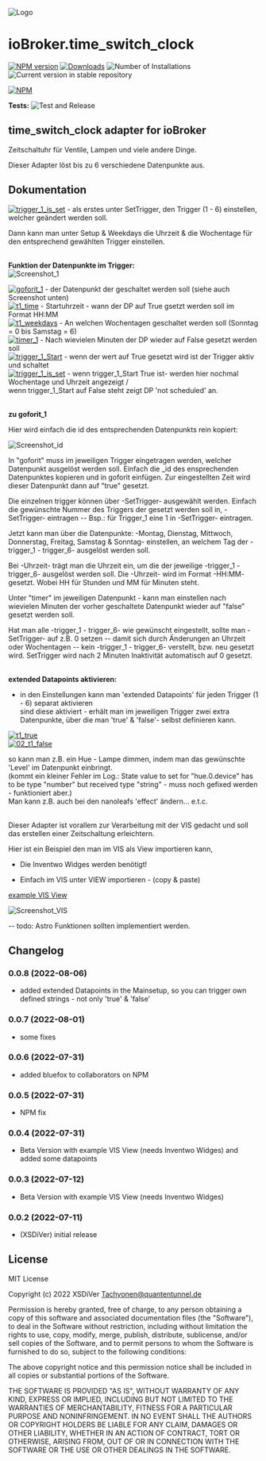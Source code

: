 ![Logo](../../admin/time_switch_clock.png)
# ioBroker.time_switch_clock

[![NPM version](https://img.shields.io/npm/v/iobroker.time_switch_clock.svg)](https://www.npmjs.com/package/iobroker.time_switch_clock)
[![Downloads](https://img.shields.io/npm/dm/iobroker.time_switch_clock.svg)](https://www.npmjs.com/package/iobroker.time_switch_clock)
![Number of Installations](https://iobroker.live/badges/time_switch_clock-installed.svg)
![Current version in stable repository](https://iobroker.live/badges/time_switch_clock-stable.svg)


[![NPM](https://nodei.co/npm/iobroker.time_switch_clock.png?downloads=true)](https://nodei.co/npm/iobroker.time_switch_clock/)

**Tests:** ![Test and Release](https://github.com/XSDiVer/ioBroker.time_switch_clock/workflows/Test%20and%20Release/badge.svg)

## time_switch_clock adapter for ioBroker

Zeitschaltuhr für Ventile, Lampen und viele andere Dinge.

Dieser Adapter löst bis zu 6 verschiedene Datenpunkte aus.

## Dokumentation

[![trigger_1_is_set](https://img.shields.io/badge/-Setup.SetTrigger-blue)](https://img.shields.io/badge/-Setup.SetTrigger-blue) - als erstes unter SetTrigger, den Trigger (1 - 6) einstellen, welcher geändert werden soll.<br />

Dann kann man unter Setup & Weekdays die Uhrzeit & die Wochentage für den entsprechend gewählten Trigger einstellen.<br /><br />


<b>Funktion der Datenpunkte im Trigger:</b><br />
![Screenshot_1](https://github.com/XSDiVer/ioBroker.time_switch_clock/blob/main/Docs/img/Screenshot_1.png)

 
[![goforit_1](https://img.shields.io/badge/-goforit__1-blue)](https://img.shields.io/badge/-goforit__1-blue) - der Datenpunkt der geschaltet werden soll (siehe auch Screenshot unten)<br />
[![t1_time](https://img.shields.io/badge/-t1__time-blue)](https://img.shields.io/badge/-t1__time-blue) - Startuhrzeit - wann der DP auf True gsetzt werden soll im Format HH:MM<br />
[![t1_weekdays](https://img.shields.io/badge/-t1__weekdays-blue)](https://img.shields.io/badge/-t1__weekdays-blue) - An welchen Wochentagen geschaltet werden soll (Sonntag = 0 bis Samstag = 6)<br />
[![timer_1](https://img.shields.io/badge/-timer__1-blue)](https://img.shields.io/badge/-timer__1-blue) - Nach wievielen Minuten der DP wieder auf False gesetzt werden soll<br />
[![trigger_1_Start](https://img.shields.io/badge/-trigger__1__Start-blue)](https://img.shields.io/badge/-trigger__1__Start-blue) - wenn der wert auf True gesetzt wird ist der Trigger aktiv und schaltet<br />
[![trigger_1_is_set](https://img.shields.io/badge/-trigger__1__is__set-blue)](https://img.shields.io/badge/-trigger__1__is__set-blue) - wenn trigger_1_Start True ist- werden hier nochmal Wochentage und Uhrzeit angezeigt /<br />
                             wenn trigger_1_Start auf False steht zeigt DP 'not scheduled' an.<br /><br />


<b>zu goforit_1</b>

Hier wird einfach die id des entsprechenden Datenpunkts rein kopiert:

![Screenshot_id](https://github.com/XSDiVer/ioBroker.time_switch_clock/blob/main/Docs/img/Screenshot_id.png)
 
In "goforit" muss im jeweiligen Trigger eingetragen werden,
welcher Datenpunkt ausgelöst werden soll. Einfach die _id des ensprechenden Datenpunktes kopieren und in goforit einfügen.
Zur eingestellten Zeit wird dieser Datenpunkt dann auf "true" gesetzt.

Die einzelnen trigger können über -SetTrigger- ausgewählt werden.
Einfach die gewünschte Nummer des Triggers der gesetzt werden soll in,
-SetTrigger- eintragen -- Bsp.: für Trigger_1 eine 1 in -SetTrigger- eintragen.

Jetzt kann man über die Datenpunkte: -Montag, Dienstag, Mittwoch, Donnerstag, Freitag, Samstag & Sonntag-
einstellen, an welchem Tag der -trigger_1 - trigger_6- ausgelöst werden soll.

Bei -Uhrzeit- trägt man die Uhrzeit ein, um die der jeweilige -trigger_1 - trigger_6- ausgelöst werden soll.
Die -Uhrzeit- wird im Format -HH:MM- gesetzt. Wobei HH für Stunden und MM für Minuten steht.

Unter "timer" im jeweiligen Datenpunkt - kann man einstellen nach wievielen Minuten der vorher
geschaltete Datenpunkt wieder auf "false" gesetzt werden soll.


Hat man alle -trigger_1 - trigger_6- wie gewünscht eingestellt, 
sollte man  -SetTrigger- auf z.B. 0 setzen -- damit sich durch Änderungen an Uhrzeit
oder Wochentagen -- kein -trigger_1 - trigger_6- verstellt, bzw. neu gesetzt wird.
SetTrigger wird nach 2 Minuten Inaktivität automatisch auf 0 gesetzt.<br /><br />

<b>extended Datapoints aktivieren:</b><br />

- in den Einstellungen kann man 'extended Datapoints' für jeden Trigger (1 - 6) separat aktivieren <br />
sind diese aktiviert - erhält man im jeweiligen Trigger zwei extra Datenpunkte, über die man
'true' & 'false'- selbst definieren kann. 

[![t1_true](https://img.shields.io/badge/01_t1_true-blue)](https://img.shields.io/badge/01_t1_true-blue) <br />
[![02_t1_false](https://img.shields.io/badge/02_t1_false-blue)](https://img.shields.io/badge/02_t1_false-blue)<br />

so kann man z.B. ein Hue - Lampe dimmen, indem man das gewünschte 'Level' im Datenpunkt einbringt.<br />
(kommt ein kleiner Fehler im Log.: State value to set for "hue.0.device" has to be type "number" but received type "string" - 
muss noch gefixed werden - funktioniert aber.) <br />
Man kann z.B. auch bei den nanoleafs 'effect' ändern... e.t.c.<br /><br />


Dieser Adapter ist vorallem zur Verarbeitung mit der VIS gedacht und soll
das erstellen einer Zeitschaltung erleichtern.


Hier ist ein Beispiel den man im VIS als View importieren kann,

 - Die Inventwo Widges werden benötigt!

 - Einfach im VIS unter VIEW importieren - (copy & paste)
 
<a href="https://github.com/XSDiVer/ioBroker.time_switch_clock/blob/main/Docs/example_View_inventwo"> example VIS View</a>

![Screenshot_VIS](https://github.com/XSDiVer/ioBroker.time_switch_clock/blob/main/Docs/img/Screenshot_VIS.png)

-- todo: Astro Funktionen sollten implementiert werden.

## Changelog

### 0.0.8 (2022-08-06)
* added extended Datapoints in the Mainsetup,
so you can trigger own defined strings - not only 'true' & 'false'

### 0.0.7 (2022-08-01)
* some fixes

### 0.0.6 (2022-07-31)
* added bluefox to collaborators on NPM

### 0.0.5 (2022-07-31)
* NPM fix

### 0.0.4 (2022-07-31)
* Beta Version with example VIS View (needs Inventwo Widges)
and added some datapoints

### 0.0.3 (2022-07-12)
* Beta Version with example VIS View (needs Inventwo Widges)

### 0.0.2 (2022-07-11)
* (XSDiVer) initial release

## License
MIT License

Copyright (c) 2022 XSDiVer <Tachyonen@quantentunnel.de>

Permission is hereby granted, free of charge, to any person obtaining a copy
of this software and associated documentation files (the "Software"), to deal
in the Software without restriction, including without limitation the rights
to use, copy, modify, merge, publish, distribute, sublicense, and/or sell
copies of the Software, and to permit persons to whom the Software is
furnished to do so, subject to the following conditions:

The above copyright notice and this permission notice shall be included in all
copies or substantial portions of the Software.

THE SOFTWARE IS PROVIDED "AS IS", WITHOUT WARRANTY OF ANY KIND, EXPRESS OR
IMPLIED, INCLUDING BUT NOT LIMITED TO THE WARRANTIES OF MERCHANTABILITY,
FITNESS FOR A PARTICULAR PURPOSE AND NONINFRINGEMENT. IN NO EVENT SHALL THE
AUTHORS OR COPYRIGHT HOLDERS BE LIABLE FOR ANY CLAIM, DAMAGES OR OTHER
LIABILITY, WHETHER IN AN ACTION OF CONTRACT, TORT OR OTHERWISE, ARISING FROM,
OUT OF OR IN CONNECTION WITH THE SOFTWARE OR THE USE OR OTHER DEALINGS IN THE
SOFTWARE.
